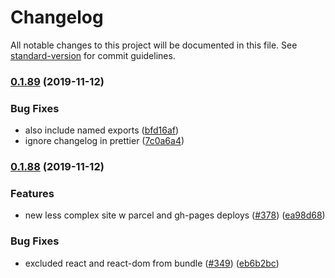 # Changelog

All notable changes to this project will be documented in this file. See [standard-version](https://github.com/conventional-changelog/standard-version) for commit guidelines.

### [0.1.89](https://github.com/tomkp/react-split-pane/compare/v0.1.88...v0.1.89) (2019-11-12)


### Bug Fixes

* also include named exports ([bfd16af](https://github.com/tomkp/react-split-pane/commit/bfd16afe8e4f186968ecfd73929a961a9525abed))
* ignore changelog in prettier ([7c0a6a4](https://github.com/tomkp/react-split-pane/commit/7c0a6a4f123fe266dece1d823bd0de580cca6507))

### [0.1.88](https://github.com/tomkp/react-split-pane/compare/v0.1.87...v0.1.88) (2019-11-12)

### Features

- new less complex site w parcel and gh-pages deploys ([#378](https://github.com/tomkp/react-split-pane/issues/378)) ([ea98d68](https://github.com/tomkp/react-split-pane/commit/ea98d6853f71c479b3b351a4dd23520fe7595409))

### Bug Fixes

- excluded react and react-dom from bundle ([#349](https://github.com/tomkp/react-split-pane/issues/349)) ([eb6b2bc](https://github.com/tomkp/react-split-pane/commit/eb6b2bc92873f1b671243de4f8fba96029f119df))
